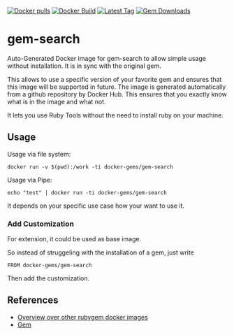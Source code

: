 [![Docker pulls](https://img.shields.io/docker/pulls/rubygem/gem-search.svg)](https://hub.docker.com/r/rubygem/gem-search/)
[![Docker Build](https://img.shields.io/docker/automated/rubygem/gem-search.svg)](https://hub.docker.com/r/rubygem/gem-search/)
[![Latest Tag](https://img.shields.io/github/tag/docker-rubygem/gem-search.svg)](https://hub.docker.com/r/rubygem/gem-search/)
[![Gem Downloads](https://img.shields.io/gem/dt/gem-search.svg)](https://rubygems.org/gems/gem-search/)
# gem-search

Auto-Generated Docker image for gem-search to allow simple usage without installation.
It is in sync with the original gem.

This allows to use a specific version of your favorite gem and ensures that this image will be supported in future.
The image is generated automatically from a github repository by Docker Hub.
This ensures that you exactly know what is in the image and what not.

It lets you use Ruby Tools without the need to install ruby on your machine.

## Usage

Usage via file system:

`docker run -v $(pwd):/work -ti docker-gems/gem-search`

Usage via Pipe:

`echo "test" | docker run -ti docker-gems/gem-search`

It depends on your specific use case how your want to use it.

### Add Customization

For extension, it could be used as base image.

So instead of struggeling with the installation of a gem, just write

`FROM docker-gems/gem-search`

Then add the customization.

## References

 - [Overview over other rubygem docker images](https://github.com/thinkbot/docker-rubygem)
 - [Gem](https://rubygems.org/gems/gem-search/)
